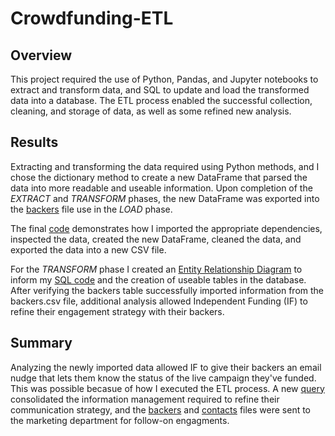 # Crowdfunding-ETL
## Overview
   This project required the use of Python, Pandas, and Jupyter notebooks to extract and transform data, and SQL to update and load the transformed data into a database. The ETL process enabled the successful collection, cleaning, and storage of data, as well as some refined new analysis.
## Results
   Extracting and transforming the data required using Python methods, and I chose the dictionary method to create a new DataFrame that parsed the data into more readable and useable information. Upon completion of the *EXTRACT* and *TRANSFORM* phases, the new DataFrame was exported into the [backers](Resources/backers.csv) file use in the *LOAD* phase.
   
   The final [code](Extract-Transform_final_code.ipynb) demonstrates how I imported the appropriate dependencies, inspected the data, created the new DataFrame, cleaned the data, and exported the data into a new CSV file.
   
   For the *TRANSFORM* phase I created an [Entity Relationship Diagram](Resources/crowdfunding_db_relationships.png) to inform my [SQL code](Queries/crowdfunding_db_schema.sql) and the creation of useable tables in the database. After verifying the backers table successfully imported information from the backers.csv file, additional analysis allowed Independent Funding (IF) to refine their engagement strategy with their backers.
## Summary
   Analyzing the newly imported data allowed IF to give their backers an email nudge that lets them know the status of the live campaign they've funded. This was possible becasue of how I executed the ETL process. A new [query](Queries/crowdfunding_SQL_Analysis.sql) consolidated the information management required to refine their communication strategy, and the [backers](Data/email_backers_remaining_goal_amount.csv) and [contacts](Data/email_contacts_remaining_goal_amount.csv) files were sent to the marketing department for follow-on engagments.
